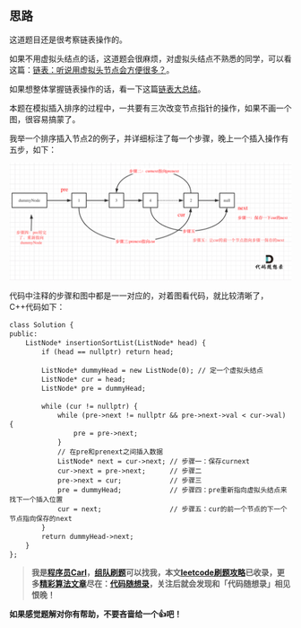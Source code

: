 
## 思路

这道题目还是很考察链表操作的。

如果不用虚拟头结点的话，这道题会很麻烦，对虚拟头结点不熟悉的同学，可以看这篇：[链表：听说用虚拟头节点会方便很多？](https://mp.weixin.qq.com/s/slM1CH5Ew9XzK93YOQYSjA)。

如果想整体掌握链表操作的话，看一下这篇[链表大总结](https://mp.weixin.qq.com/s/vK0JjSTHfpAbs8evz5hH8A)。

本题在模拟插入排序的过程中，一共要有三次改变节点指针的操作，如果不画一个图，很容易搞蒙了。

我举一个排序插入节点2的例子，并详细标注了每一个步骤，晚上一个插入操作有五步，如下：

<img src='../pics/147.对链表进行插入排序.png' width=600> </img></div>

代码中注释的步骤和图中都是一一对应的，对着图看代码，就比较清晰了，C++代码如下：

```
class Solution {
public:
    ListNode* insertionSortList(ListNode* head) {
        if (head == nullptr) return head;

        ListNode* dummyHead = new ListNode(0); // 定一个虚拟头结点
        ListNode* cur = head;
        ListNode* pre = dummyHead;

        while (cur != nullptr) {
            while (pre->next != nullptr && pre->next->val < cur->val) {
                pre = pre->next;
            }
            // 在pre和prenext之间插入数据
            ListNode* next = cur->next; // 步骤一：保存curnext
            cur->next = pre->next;      // 步骤二
            pre->next = cur;            // 步骤三
            pre = dummyHead;            // 步骤四：pre重新指向虚拟头结点来找下一个插入位置
            cur = next;                 // 步骤五：cur的前一个节点的下一个节点指向保存的next
        }
        return dummyHead->next;
    }
};
```

> **我是[程序员Carl](https://github.com/youngyangyang04)，[组队刷题](https://img-blog.csdnimg.cn/20201115103410182.png)可以找我，本文[leetcode刷题攻略](https://github.com/youngyangyang04/leetcode-master)已收录，更多[精彩算法文章](https://mp.weixin.qq.com/mp/appmsgalbum?__biz=MzUxNjY5NTYxNA==&action=getalbum&album_id=1485825793120387074&scene=173#wechat_redirect)尽在：[代码随想录](https://img-blog.csdnimg.cn/20200815195519696.png)，关注后就会发现和「代码随想录」相见恨晚！**

**如果感觉题解对你有帮助，不要吝啬给一个👍吧！**


